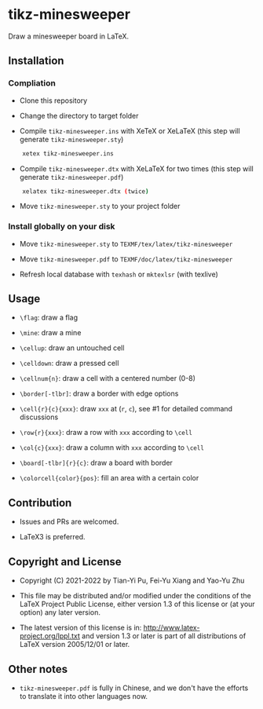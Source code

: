 # tikz-minesweeper

Draw a minesweeper board in LaTeX.

## Installation

### Compliation

- Clone this repository

- Change the directory to target folder

- Compile `tikz-minesweeper.ins` with XeTeX or XeLaTeX (this step will generate `tikz-minesweeper.sty`)

```bash
    xetex tikz-minesweeper.ins
```

- Compile `tikz-minesweeper.dtx` with XeLaTeX for two times (this step will generate `tikz-minesweeper.pdf`)

```bash
    xelatex tikz-minesweeper.dtx (twice)
```

- Move `tikz-minesweeper.sty` to your project folder

### Install globally on your disk

- Move `tikz-minesweeper.sty` to `TEXMF/tex/latex/tikz-minesweeper`

- Move `tikz-minesweeper.pdf` to `TEXMF/doc/latex/tikz-minesweeper`

- Refresh local database with `texhash` or `mktexlsr` (with texlive)

## Usage

- `\flag`: draw a flag

- `\mine`: draw a mine

- `\cellup`: draw an untouched cell

- `\celldown`: draw a pressed cell

- `\cellnum{n}`: draw a cell with a centered number (0-8)

- `\border[-tlbr]`: draw a border with edge options

- `\cell{r}{c}{xxx}`: draw `xxx` at (`r`, `c`), see #1 for detailed command discussions

- `\row{r}{xxx}`: draw a row with `xxx` according to `\cell`

- `\col{c}{xxx}`: draw a column with `xxx` according to `\cell`

- `\board[-tlbr]{r}{c}`: draw a board with border

- `\colorcell{color}{pos}`: fill an area with a certain color

## Contribution

- Issues and PRs are welcomed.

- LaTeX3 is preferred.

## Copyright and License

- Copyright (C) 2021-2022 by Tian-Yi Pu, Fei-Yu Xiang and Yao-Yu Zhu

- This file may be distributed and/or modified under the conditions of the LaTeX Project Public License, either version 1.3 of this license or (at your option) any later version.

- The latest version of this license is in: <http://www.latex-project.org/lppl.txt> and version 1.3 or later is part of all distributions of LaTeX version 2005/12/01 or later.

## Other notes

- `tikz-minesweeper.pdf` is fully in Chinese, and we don't have the efforts to translate it into other languages now.
